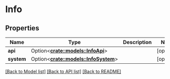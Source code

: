 # Info

## Properties

Name | Type | Description | Notes
------------ | ------------- | ------------- | -------------
**api** | Option<[**crate::models::InfoApi**](info_api.md)> |  | [optional]
**system** | Option<[**crate::models::InfoSystem**](info_system.md)> |  | [optional]

[[Back to Model list]](../README.md#documentation-for-models) [[Back to API list]](../README.md#documentation-for-api-endpoints) [[Back to README]](../README.md)


